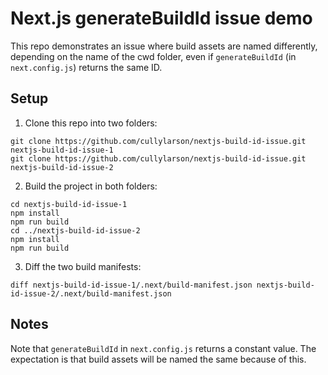 # Next.js generateBuildId issue demo

This repo demonstrates an issue where build assets are named differently, depending on the name of the cwd folder, even if `generateBuildId` (in `next.config.js`) returns the same ID.

## Setup

1. Clone this repo into two folders:

```
git clone https://github.com/cullylarson/nextjs-build-id-issue.git nextjs-build-id-issue-1
git clone https://github.com/cullylarson/nextjs-build-id-issue.git nextjs-build-id-issue-2
```

2. Build the project in both folders:

```
cd nextjs-build-id-issue-1
npm install
npm run build
cd ../nextjs-build-id-issue-2
npm install
npm run build
```

3. Diff the two build manifests:

```
diff nextjs-build-id-issue-1/.next/build-manifest.json nextjs-build-id-issue-2/.next/build-manifest.json
```

## Notes

Note that `generateBuildId` in `next.config.js` returns a constant value. The expectation is that build assets will be named the same because of this.
